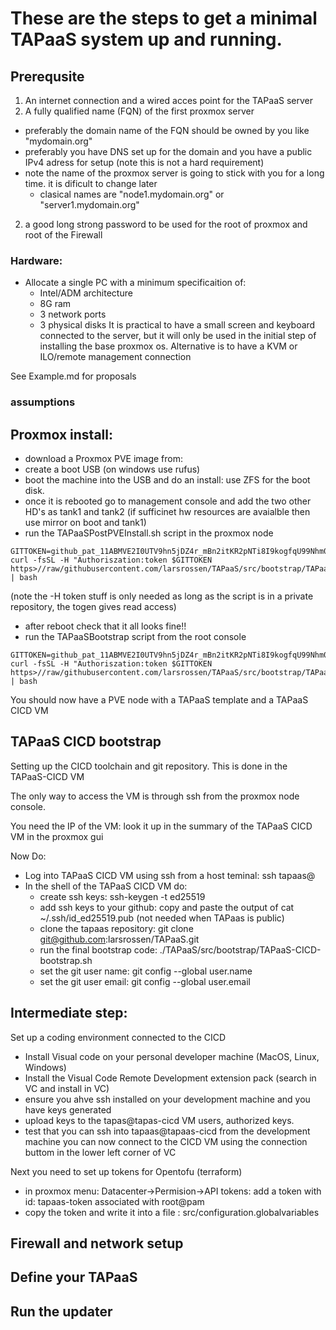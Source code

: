 # These are the steps to get a minimal TAPaaS system up and running.

## Prerequsite

1. An internet connection and a wired acces point for the TAPaaS server
2. A fully qualified name (FQN) of the first proxmox server
  - preferably the domain name of the FQN should be owned by you like "mydomain.org" 
  - preferably you have DNS set up for the domain and you have a public IPv4 adress for setup
    (note this is not a hard requirement)
  - note the name of the proxmox server is going to stick with you for a long time. it is dificult to change later
    - clasical names are "node1.mydomain.org" or "server1.mydomain.org" 
2. a good long strong password to be used for the root of proxmox and root of the Firewall


### Hardware: 

- Allocate a single PC with a minimum specificaition of:
  - Intel/ADM architecture
  - 8G ram
  - 3 network ports
  - 3 physical disks
It is practical to have a small screen and keyboard connected to the server, but it will only be used in the initial step of installing the base proxmox os. Alternative is to have a KVM or ILO/remote management connection

See Example.md for proposals

### assumptions


## Proxmox install:

- download a Proxmox PVE image from: 
- create a boot USB (on windows use rufus)
- boot the machine into the USB and do an install: use ZFS for the boot disk.
- once it is rebooted go to management console and add the two other HD's as tank1 and tank2
(if sufficinet hw resources are avaialble then use mirror on boot and tank1)
- run the TAPaaSPostPVEInstall.sh script in the proxmox node
```
GITTOKEN=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
curl -fsSL -H "Authoriszation:token $GITTOKEN https>//raw/githubusercontent.com/larsrossen/TAPaaS/src/bootstrap/TAPaaSPostPVEInstall.sh | bash
```
(note the -H token stuff is only needed as long as the script is in a private repository, the togen gives read access)

- after reboot check that it all looks fine!!
- run the TAPaaSBootstrap script from the root console
```
GITTOKEN=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
curl -fsSL -H "Authoriszation:token $GITTOKEN https>//raw/githubusercontent.com/larsrossen/TAPaaS/src/bootstrap/TAPaaSBootstrap.sh | bash
```
You should now have a PVE node with a TAPaaS template and a TAPaaS CICD VM

## TAPaaS CICD bootstrap

Setting up the CICD toolchain and git repository. This is done in the TAPaaS-CICD VM

The only way to access the VM is through ssh from the proxmox node console.

You need the IP of the VM: look it up in the summary of the TAPaaS CICD VM in the proxmox gui

Now Do:

- Log into TAPaaS CICD VM using ssh from a host teminal: ssh tapaas@<insert ip of CICD VM>
- In the shell of the TAPaaS CICD VM do:
  - create ssh keys: ssh-keygen -t ed25519
  - add ssh keys to your github: copy and paste the output of cat ~/.ssh/id_ed25519.pub (not needed when TAPaas is public)
  - clone the tapaas repository: git clone git@github.com:larsrossen/TAPaaS.git
  - run the final bootstrap code: ./TAPaaS/src/bootstrap/TAPaaS-CICD-bootstrap.sh
  - set the git user name: git config --global user.name <your name> 
  - set the git user email: git config --global user.email <your email>

## Intermediate step:

Set up a coding environment connected to the CICD

- Install Visual code on your personal developer machine (MacOS, Linux, Windows)
- Install the Visual Code Remote Development extension pack (search in VC and install in VC)
- ensure you ahve ssh installed on your development machine and you have keys generated
- upload keys to the tapas@tapas-cicd VM users, authorized keys.
- test that you can ssh into tapaas@tapaas-cicd from the development machine
you can now connect to the CICD VM using the connection buttom in the lower left corner of VC

Next you need to set up tokens for Opentofu (terraform)
- in proxmox menu: Datacenter->Permision->API tokens: add a token with id: tapaas-token associated with root@pam
- copy the token and write it into a file : src/configuration.globalvariables

## Firewall and network setup

## Define your TAPaaS

## Run the updater